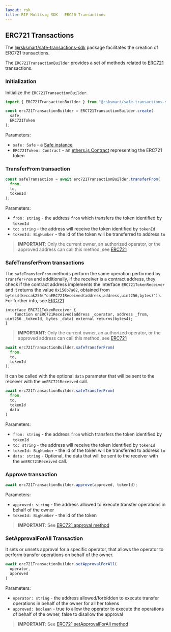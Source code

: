 ```yaml
---
layout: rsk
title: RIF Multisig SDK - ERC20 Transactions
---
```


## ERC721 Transactions

The [@rsksmart/safe-transactions-sdk](https://github.com/rsksmart/safe-transactions-sdk) package facilitates the creation of ERC721 transactions.

The `ERC721TransactionBuilder` provides a set of methods related to [ERC721](https://eips.ethereum.org/EIPS/eip-721) transactions.

### Initialization

Initialize the `ERC721TransactionBuilder`.

```ts
import { ERC721TransactionBuilder } from "@rsksmart/safe-transactions-sdk";

const erc721TransactionBuilder = ERC721TransactionBuilder.create(
  safe,
  ERC721Token
);
```

Parameters:

- `safe: Safe` - a [Safe instance](https://github.com/gnosis/safe-core-sdk/blob/main/packages/safe-core-sdk/src/Safe.ts)
- `ERC721Token: Contract` - an [ethers.js Contract](https://docs.ethers.io/v5/api/contract/contract/) representing the ERC721 token

### TransferFrom transaction

```ts
const safeTransaction = await erc721TransactionBuilder.transferFrom(
  from,
  to,
  tokenId
);
```

Parameters:

- `from: string` - the address `from` which transfers the token identified by `tokenId`
- `to: string` - the address will receive the token identified by `tokenId`
- `tokenId: BigNumber` - the id of the token will be transferred to address `to`

> **IMPORTANT**: Only the current owner, an authorized operator, or the approved address can call this method, see [ERC721](https://eips.ethereum.org/EIPS/eip-721)

### SafeTransferFrom transactions

The `safeTransferFrom` methods perform the same operation performed by `transferFrom` and additionally, if the receiver is a contract address, they check if the contract address implements the interface `ERC721TokenReceiver` and it returns the value `0x150b7a02`, obtained from `bytes4(keccak256("onERC721Received(address,address,uint256,bytes)"))`. For further info, see [ERC721](https://eips.ethereum.org/EIPS/eip-721)

```solidity
interface ERC721TokenReceiver {
    function onERC721Received(address _operator, address _from, uint256 _tokenId, bytes _data) external returns(bytes4);
}

```

> **IMPORTANT**: Only the current owner, an authorized operator, or the approved address can call this method, see [ERC721](https://eips.ethereum.org/EIPS/eip-721)

```ts
await erc721TransactionBuilder.safeTransferFrom(
  from,
  to,
  tokenId
);
```

It can be called with the optional `data` parameter that will be sent to the receiver with the `onERC721Received` call.

```ts
await erc721TransactionBuilder.safeTransferFrom(
  from, 
  to,
  tokenId
  data
)
```

Parameters:

- `from: string` - the address `from` which transfers the token identified by `tokenId`
- `to: string` - the address will receive the token identified by `tokenId`
- `tokenId: BigNumber` - the id of the token will be transferred to address `to`
- `data: string` - Optional, the data that will be sent to the receiver with the `onERC721Received` call.

### Approve transaction

```ts
await erc721TransactionBuilder.approve(approved, tokenId);
```

Parameters:

- `approved: string` - the address allowed to execute transfer operations in behalf of the owner
- `tokenId: BigNumber` - the id of the token

> **IMPORTANT**: See [ERC721 approval method](https://eips.ethereum.org/EIPS/eip-721)


### SetApprovalForAll Transaction

It sets or unsets approval for a specific operator, that allows the operator to perform transfer operations on behalf of the owner.

```ts
await erc721TransactionBuilder.setApprovalForAll(
  operator,
  approved
)
```

Parameters:

- `operator: string` - the address allowed/forbidden to execute transfer operations in behalf of the owner for all her tokens
- `approved: boolean` - true to allow the operator to execute the operations of behalf of the owner, false to disallow the approval


> **IMPORTANT**: See [ERC721 setApprovalForAll method](https://eips.ethereum.org/EIPS/eip-721)
